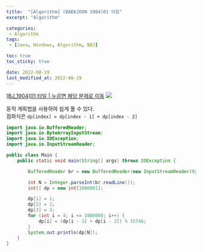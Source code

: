 ```yaml
---
title:  "[Algorithm] (BAEKJOON 1904)01 타일"
excerpt: "Algorithm"

categories:
 - Algorithm
tags:
 - [Java, Windows, Algorithm, BOJ]

toc: true
toc_sticky: true

date: 2022-08-19
last_modified_at: 2022-08-19
---
```


[[BJ_1904]01 타일 | 누르면 해당 문제로 이동](https://www.acmicpc.net/problem/1904)
![](https://velog.velcdn.com/images/leewg97/post/26433b7e-674e-4072-9eb6-dda1d69ea2b8/image.png)

동적 계획법을 사용하여 쉽게 풀 수 있다. <br>
점화식은 ```dp[index] = dp[index - 1] + dp[index - 2]```

```java
import java.io.BufferedReader;
import java.io.ByteArrayInputStream;
import java.io.IOException;
import java.io.InputStreamReader;

public class Main {
    public static void main(String[] args) throws IOException {

        BufferedReader br = new BufferedReader(new InputStreamReader(System.in));

        int N = Integer.parseInt(br.readLine());
        int[] dp = new int[1000001];

        dp[1] = 1;
        dp[2] = 2;
        dp[3] = 3;
        for (int i = 4; i <= 1000000; i++) {
            dp[i] = (dp[i - 1] + dp[i - 2]) % 15746;
        }
        System.out.println(dp[N]);
    }
}
```
